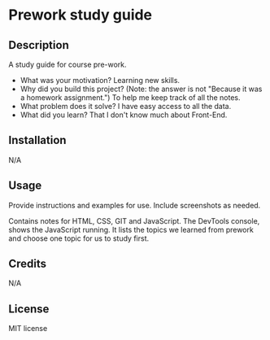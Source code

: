 

# Prework study guide

## Description

A study guide for course pre-work.

- What was your motivation? Learning new skills.
- Why did you build this project? (Note: the answer is not "Because it was a homework assignment.") To help me keep track of all the notes.
- What problem does it solve? I have easy access to all the data.
- What did you learn? That I don't know much about Front-End.


## Installation

N/A

## Usage

Provide instructions and examples for use. Include screenshots as needed.

Contains notes for HTML, CSS, GIT and JavaScript. The DevTools console, shows the JavaScript running. It lists the topics we learned from prework and choose one topic for us to study first.

## Credits

N/A

## License

MIT license

